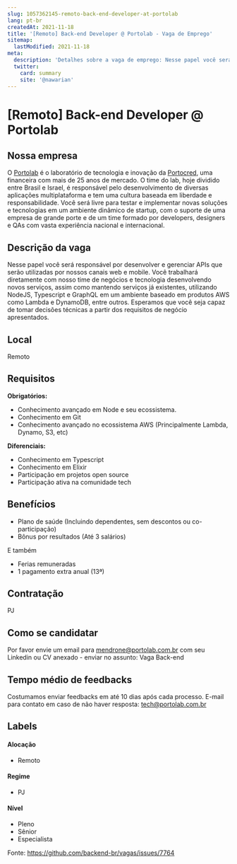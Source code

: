 ```yaml
---
slug: 1057362145-remoto-back-end-developer-at-portolab
lang: pt-br
createdAt: 2021-11-18
title: '[Remoto] Back-end Developer @ Portolab - Vaga de Emprego'
sitemap:
  lastModified: 2021-11-18
meta:
  description: 'Detalhes sobre a vaga de emprego: Nesse papel você será responsável por desenvolver e gerenciar APIs que serão utilizadas por nossos canais web e mobile. Você trabalhará diretamente com nosso time de negócios e tecnologia desenvolvendo novos serviços, assim como mantendo serviços já existentes, utilizando NodeJS, Typescript e GraphQL em um ambiente baseado em produtos AWS como Lambda e DynamoDB, entre outros. Esperamos que você seja capaz de tomar decisões técnicas a partir dos requisitos de negócio apresentados.'
  twitter:
    card: summary
    site: '@nawarian'
---
```


# [Remoto] Back-end Developer @ Portolab

## Nossa empresa

O [Portolab](https://portolab.com.br/) é o laboratório de tecnologia e inovação da [Portocred](https://portocred.com.br/s/), uma financeira com mais de 25 anos de mercado. O time do lab, hoje dividido entre Brasil e Israel, é responsável pelo desenvolvimento de diversas aplicações multiplataforma e tem uma cultura baseada em liberdade e responsabilidade. Você será livre para testar e implementar novas soluções e tecnologias em um ambiente dinâmico de startup, com o suporte de uma empresa de grande porte e de um time formado por developers, designers e QAs com vasta experiência nacional e internacional. 

## Descrição da vaga

Nesse papel você será responsável por desenvolver e gerenciar APIs que serão utilizadas por nossos canais web e mobile. Você trabalhará diretamente com nosso time de negócios e tecnologia desenvolvendo novos serviços, assim como mantendo serviços já existentes, utilizando NodeJS, Typescript e GraphQL em um ambiente baseado em produtos AWS como Lambda e DynamoDB, entre outros. Esperamos que você seja capaz de tomar decisões técnicas a partir dos requisitos de negócio apresentados. 

## Local

Remoto

## Requisitos

**Obrigatórios:**
- Conhecimento avançado em Node e seu ecossistema. 
- Conhecimento em Git
- Conhecimento avançado no ecossistema AWS (Principalmente Lambda, Dynamo, S3, etc)

**Diferenciais:**
- Conhecimento em Typescript
- Conhecimento em Elixir
- Participação em projetos open source
- Participação ativa na comunidade tech

## Benefícios

- Plano de saúde (Incluindo dependentes, sem descontos ou co-participação)
- Bônus por resultados (Até 3 salários)

E também 
- Ferias remuneradas
- 1 pagamento extra anual (13ª)

## Contratação

PJ

## Como se candidatar

Por favor envie um email para mendrone@portolab.com.br com seu Linkedin ou CV anexado - enviar no assunto: Vaga Back-end

## Tempo médio de feedbacks

Costumamos enviar feedbacks em até 10 dias após cada processo.
E-mail para contato em caso de não haver resposta: tech@portolab.com.br

## Labels
<!-- retire os labels que não fazem sentido à vaga -->

#### Alocação
- Remoto

#### Regime
- PJ

#### Nível
- Pleno
- Sênior
- Especialista

Fonte: https://github.com/backend-br/vagas/issues/7764